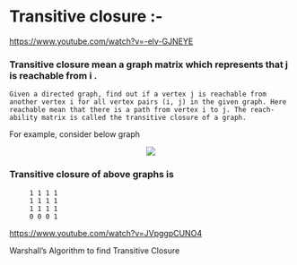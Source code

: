 # Transitive closure :-
https://www.youtube.com/watch?v=-elv-GJNEYE
### Transitive closure mean a graph matrix which represents that j is reachable from i .
```
Given a directed graph, find out if a vertex j is reachable from another vertex i for all vertex pairs (i, j) in the given graph. Here reachable mean that there is a path from vertex i to j. The reach-ability matrix is called the transitive closure of a graph.
```
For example, consider below graph

<p align="center">
  <img src="transitiveclosure.png">
  <br/>
</p>


### Transitive closure of above graphs is 
```
     1 1 1 1 
     1 1 1 1 
     1 1 1 1 
     0 0 0 1
```

https://www.youtube.com/watch?v=JVpggpCUNO4

Warshall’s Algorithm to find Transitive Closure

